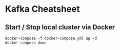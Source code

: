 Kafka Cheatsheet
========


Start / Stop local cluster via Docker
--------
```
docker-compose -f docker-compose.yml up -d
docker-compose down
```

